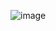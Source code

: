 ![image](https://github.com/joBr99/nspanel-lovelace-ui/assets/102996011/0a7d10ff-9c0c-40c5-a42d-5f90a75e4ff7)
